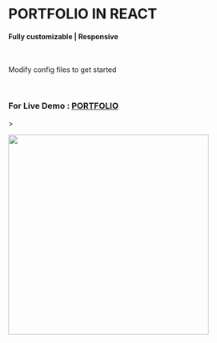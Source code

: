 # PORTFOLIO IN REACT

<h4>Fully customizable | Responsive</h4><br>
<p>Modify config files to get started</p><br>

<h3>For Live Demo : <a href="https://basitmir.github.io">PORTFOLIO</a></h3>><br>
<p align="left">
 <img src="screenshots/homeScreen.png" height="400">
</p>
